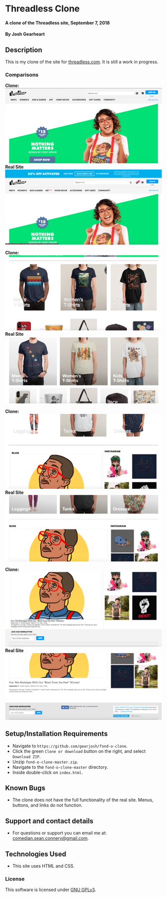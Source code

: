 # Threadless Clone

#### A clone of the Threadless site, September 7, 2018

#### By Josh Gearheart


## Description
This is my clone of the site for [threadless.com](threadless.com).  It is still a work in progress.

### Comparisons

**Clone:**
![clone top](img/mytop.png)
**Real Site**
![real top](img/realtop.png)

**Clone:**
![clone mid](img/mymid.png)
**Real Site**
![real mid](img/realmid.png)

**Clone:**
![clone lower](img/mylower.png)
**Real Site**
![real lower](img/reallower.png)

**Clone:**
![clone bottom](img/mybottom.png)
**Real Site**
![real bottom](img/realbottom.png)

## Setup/Installation Requirements
- Navigate to `https://github.com/gearjosh/fond-o-clone`.
- Click the green `Clone or download` button on the right, and select `Download ZIP`.
- Unzip `fond-o-clone-master.zip`.
- Navigate to the `fond-o-clone-master` directory.
- Inside  double-click on `index.html`.

## Known Bugs
- The clone does not have the full functionality of the real site.  Menus, buttons, and links do not function.

## Support and contact details
- For questions or support you can email me at: comedian.sean.connery@gmail.com.

## Technologies Used
- This site uses HTML and CSS.

### License
This software is licensed under [GNU GPLv3](LICENSE.txt).

